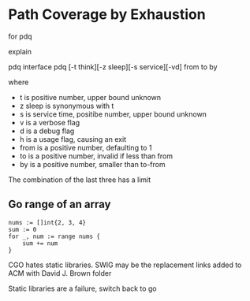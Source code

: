 # Path Coverage by Exhaustion

for pdq

explain

pdq interface
pdq [-t think][-z sleep][-s service][-vd] from to by

where 

- t is positive number, upper bound unknown
- z sleep is synonymous with t
- s is service time, positibe number, upper bound unknown
- v is a verbose flag
- d is a debug flag
- h is a usage flag, causing an exit
- from is a positive number, defaulting to 1 
- to is a positive number, invalid if less than from
- by is a positive number, smaller than to-from

The combination of the last three has a limit


## Go range of an array
    nums := []int{2, 3, 4}
    sum := 0
    for _, num := range nums {
        sum += num
    }


CGO hates static libraries.
SWIG may be the replacement
links added to ACM with David J. Brown folder

Static libraries are a failure, switch back to go
